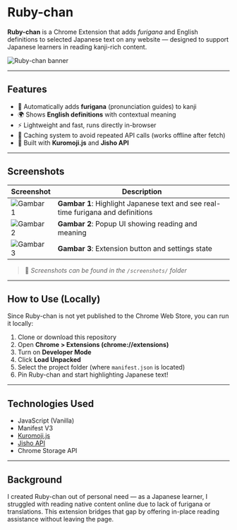 # Ruby-chan

**Ruby-chan** is a Chrome Extension that adds *furigana* and English definitions to selected Japanese text on any website — designed to support Japanese learners in reading kanji-rich content.

![Ruby-chan banner](img/rubychan_banner.png) <!-- Optional header image -->

---

## Features

- 📖 Automatically adds **furigana** (pronunciation guides) to kanji
- 🌍 Shows **English definitions** with contextual meaning
- ⚡ Lightweight and fast, runs directly in-browser
- 💾 Caching system to avoid repeated API calls (works offline after fetch)
- 🧠 Built with **Kuromoji.js** and **Jisho API**

---

## Screenshots

| Screenshot | Description |
|-----------|-------------|
| ![Gambar 1](screenshots/highlight.png) | **Gambar 1**: Highlight Japanese text and see real-time furigana and definitions |
| ![Gambar 2](screenshots/popup.png) | **Gambar 2**: Popup UI showing reading and meaning |
| ![Gambar 3](screenshots/settings.png) | **Gambar 3**: Extension button and settings state |

> 📌 *Screenshots can be found in the `/screenshots/` folder*

---

## How to Use (Locally)

Since Ruby-chan is not yet published to the Chrome Web Store, you can run it locally:

1. Clone or download this repository
2. Open **Chrome > Extensions (chrome://extensions)**
3. Turn on **Developer Mode**
4. Click **Load Unpacked**
5. Select the project folder (where `manifest.json` is located)
6. Pin Ruby-chan and start highlighting Japanese text!

---

## Technologies Used

- JavaScript (Vanilla)
- Manifest V3
- [Kuromoji.js](https://github.com/takuyaa/kuromoji.js)
- [Jisho API](https://jisho.org/api/v1/search/words?keyword=xxx)
- Chrome Storage API

---

## Background

I created Ruby-chan out of personal need — as a Japanese learner, I struggled with reading native content online due to lack of furigana or translations. This extension bridges that gap by offering in-place reading assistance without leaving the page.
